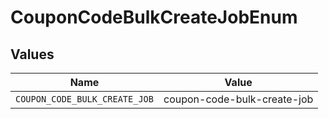 # CouponCodeBulkCreateJobEnum


## Values

| Name                          | Value                         |
| ----------------------------- | ----------------------------- |
| `COUPON_CODE_BULK_CREATE_JOB` | coupon-code-bulk-create-job   |